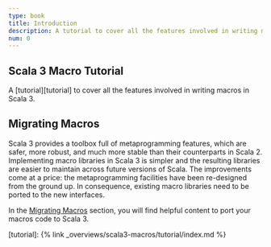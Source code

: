 ```yaml
---
type: book
title: Introduction
description: A tutorial to cover all the features involved in writing macros in Scala 3.
num: 0
---
```


## Scala 3 Macro Tutorial
A [tutorial][tutorial] to cover all the features involved in writing macros in Scala 3.

## Migrating Macros
Scala 3 provides a toolbox full of metaprogramming features, which are safer, more robust, and much more stable than their counterparts in Scala 2. Implementing macro libraries in Scala 3 is simpler and the resulting libraries are easier to maintain across future versions of Scala. The improvements come at a price: the metaprogramming facilities have been re-designed from the ground up. In consequence, existing macro libraries need to be ported to the new interfaces.

In the [Migrating Macros](https://scalacenter.github.io/scala-3-migration-guide/docs/macros/macro-libraries.html) section, you will find helpful content to port your macros code to Scala 3.

[tutorial]: {% link _overviews/scala3-macros/tutorial/index.md %}
